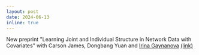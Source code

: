 ```yaml
---
layout: post
date: 2024-06-13
inline: true
---
```


New preprint "Learning Joint and Individual Structure in Network Data with Covariates" with Carson James, Dongbang Yuan and [Irina Gaynanova](https://irinagain.github.io/) [(link)](https://arxiv.org/abs/2406.08776)